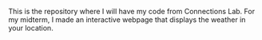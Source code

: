 This is the repository where I will have my code from Connections Lab. For my midterm, I made an interactive webpage that displays the weather in your location.
